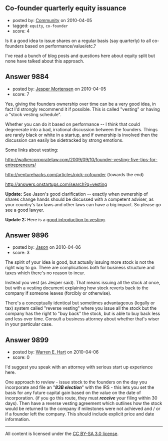 ## Co-founder quarterly equity issuance

- posted by: [Community](https://stackexchange.com/users/-1/-1-community) on 2010-04-05
- tagged: `equity`, `co-founder`
- score: 4

Is it a good idea to issue shares on a regular basis (say quarterly) to all co-founders based on performance/value/etc.?

I've read a bunch of blog posts and questions here about equity split but none have talked about this approach.


## Answer 9884

- posted by: [Jesper Mortensen](https://stackexchange.com/users/-1/1261-jesper-mortensen) on 2010-04-05
- score: 7

<p>Yes, giving the founders ownership over time can be a very good idea, in fact I'd strongly recommend it if possible. This is called "vesting" or having a "stock vesting schedule".</p>

<p>Whether you can do it based on performance -- I think that could degenerate into a bad, irrational discussion between the founders. Things are rarely black or white in a startup, and if ownership is involved then the discussion can easily be sidetracked by strong emotions.</p>

<p>Some links about vesting:</p>

<p><a href="http://walkercorporatelaw.com/2009/09/10/founder-vesting-five-tips-for-entrepreneurs/" rel="nofollow">http://walkercorporatelaw.com/2009/09/10/founder-vesting-five-tips-for-entrepreneurs/</a></p>

<p><a href="http://venturehacks.com/articles/pick-cofounder" rel="nofollow">http://venturehacks.com/articles/pick-cofounder</a> (towards the end)</p>

<p><a href="http://answers.onstartups.com/search?q=vesting">http://answers.onstartups.com/search?q=vesting</a></p>

<p><strong>Update:</strong> See Jason's good clarification -- exactly when ownership of shares change hands should be discussed with a competent adviser, as your country's tax laws and other laws can have a big impact. So please go see a good lawyer.</p>

<p><strong>Update 2:</strong> Here is a <a href="http://www.feld.com/wp/archives/2005/05/term-sheet-vesting.html" rel="nofollow">good introduction to vesting</a>.</p>



## Answer 9896

- posted by: [Jason](https://stackexchange.com/users/-1/2-jason) on 2010-04-06
- score: 3

The spirit of your idea is good, but actually issuing more stock is not the right way to go.  There are complications both for business structure and taxes which there's no reason to incur.

Instead you vest (as Jesper said).  That means issuing all the stock at once, but with a vesting document explaining how stock reverts back to the company if someone leaves (forcibly or otherwise).

There's a conceptually identical but sometimes advantageous (legally or tax) system called "reverse vesting" where you issue all the stock but the company has the right to "buy back" the stock, but is able to buy back less and less over time.  Consult a business attorney about whether that's wiser in your particular case.


## Answer 9899

- posted by: [Warren E. Hart](https://stackexchange.com/users/-1/2058-warren-e-hart) on 2010-04-06
- score: 0

I'd suggest you speak with an attorney with serious start up experience here.

One approach to review - issue stock to the founders on the day you incorporate and file an "***83B election***" with the IRS - this lets you set the basis for any future capital gain based on the value on the date of incorporation. (if you go this route, they must ***receive*** your filing within 30 days). Then have a reverse vesting agreement which outlines how the stock would be returned to the company if milestones were not achieved and / or if a founder left the company. This should include explicit price and date information. 



---

All content is licensed under the [CC BY-SA 3.0 license](https://creativecommons.org/licenses/by-sa/3.0/).
